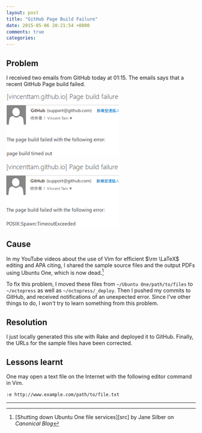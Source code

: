 ```yaml
---
layout: post
title: "GitHub Page Build Failure"
date: 2015-05-06 20:21:54 +0800
comments: true
categories: 
---
```


Problem
---

I received two emails from GitHub today at 01:15.  The emails says
that a recent GitHub Page build failed.

![fail build 1](/images/posts/GHPagesBuild/fail1_300.png)

![fail build 2](/images/posts/GHPagesBuild/fail2_300.png)

Cause
---

In my YouTube videos about the use of Vim for efficient $\rm \LaTeX$
editing and APA citing, I shared the sample source files and the
output PDFs using Ubuntu One, which is now dead.[^ub1dead]

To fix this problem, I moved these files from `~/Ubuntu
One/path/to/files` to `~/octopress` as well as `~/octopress/_deploy`.
Then I pushed my commits to GitHub, and received notifications of an
unexpected error.  Since I've other things to do, I *won't* try to
learn something from this problem.

Resolution
---

I just locally generated this site with Rake and deployed it to
GitHub.  Finally, the URLs for the sample files have been corrected.

Lessons learnt
---

One may open a text file on the Internet with the following editor
command in Vim.

    :e http://www.example.com/path/to/file.txt

---
[^ub1dead]:
    [Shutting down Ubuntu One file services][src] by Jane Silber on
    *Canonical Blog*
